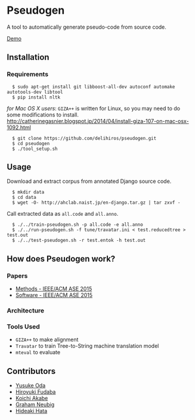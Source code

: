 # Pseudogen

A tool to automatically generate pseudo-code from source code.

[Demo](http://ahclab.naist.jp/pseudogen/)

## Installation

### Requirements

```
  $ sudo apt-get install git libboost-all-dev autoconf automake autotools-dev libtool
  $ pip install nltk
```

*for Mac OS X users*:
`GIZA++` is written for Linux, so you may need to do some modifications to install.
http://catherinegasnier.blogspot.jp/2014/04/install-giza-107-on-mac-osx-1092.html

```
  $ git clone https://github.com/delihiros/pseudogen.git
  $ cd pseudogen
  $ ./tool_setup.sh
```

## Usage

Download and extract corpus from annotated Django source code.

```
  $ mkdir data
  $ cd data
  $ wget -O- http://ahclab.naist.jp/en-django.tar.gz | tar zxvf -
```

Call extracted data as `all.code` and `all.anno`.

```
  $ ./../train-pseudogen.sh -p all.code -e all.anno
  $ ./../run-pseudogen.sh -f tune/travatar.ini < test.reducedtree > test.out
  $ ./../test-pseudogen.sh -r test.entok -h test.out
```


## How does Pseudogen work?

### Papers

+ [Methods - IEEE/ACM ASE 2015](http://www.phontron.com/paper/oda15ase.pdf)
+ [Software - IEEE/ACM ASE 2015](http://www.phontron.com/paper/fudaba15asedemo.pdf)

### Architecture

### Tools Used

+ `GIZA++` to make alignment
+ `Travatar` to train Tree-to-String machine translation model
+ `mteval` to evaluate

## Contributors

+ [Yusuke Oda](http://odaemon.com)
+ [Hiroyuki Fudaba](http://delihiros.github.io)
+ [Koichi Akabe](http://isw3.naist.jp/~koichi-a/)
+ [Graham Neubig](http://phontron.com/)
+ [Hideaki Hata](http://isw3.naist.jp/~hata/)
